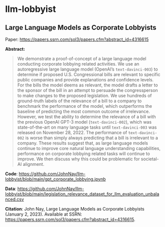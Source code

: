 # llm-lobbyist

## Large Language Models as Corporate Lobbyists

Paper: https://papers.ssrn.com/sol3/papers.cfm?abstract_id=4316615

**Abstract:** 
> We demonstrate a proof-of-concept of a large language model conducting corporate lobbying related activities.  We use an autoregressive large language model (OpenAI’s `text-davinci-003`) to determine if proposed U.S. Congressional bills are relevant to specific public companies and provide explanations and confidence levels. For the bills the model deems as relevant, the model drafts a letter to the sponsor of the bill in an attempt to persuade the congressperson to make changes to the proposed legislation. We use hundreds of ground-truth labels of the relevance of a bill to a company to benchmark the performance of the model, which outperforms the baseline of predicting the most common outcome of irrelevance. However, we test the ability to determine the relevance of a bill with the previous OpenAI GPT-3 model (`text-davinci-002`), which was state-of-the-art on many language tasks until `text-davinci-003` was released on November 28, 2022. The performance of `text-davinci-002` is worse than simply always predicting that a bill is irrelevant to a company. These results suggest that, as large language models continue to improve core natural language understanding capabilities, performance on corporate lobbying related tasks will continue to improve. We then discuss why this could be problematic for societal-AI alignment. 

**Code**: https://github.com/JohnNay/llm-lobbyist/blob/main/gpt_corporate_lobbying.ipynb

**Data**: https://github.com/JohnNay/llm-lobbyist/blob/main/legislation_relevance_dataset_for_llm_evaluation_unbalanced.csv

**Citation**: John Nay, Large Language Models as Corporate Lobbyists (January 2, 2023). Available at SSRN: https://papers.ssrn.com/sol3/papers.cfm?abstract_id=4316615.
